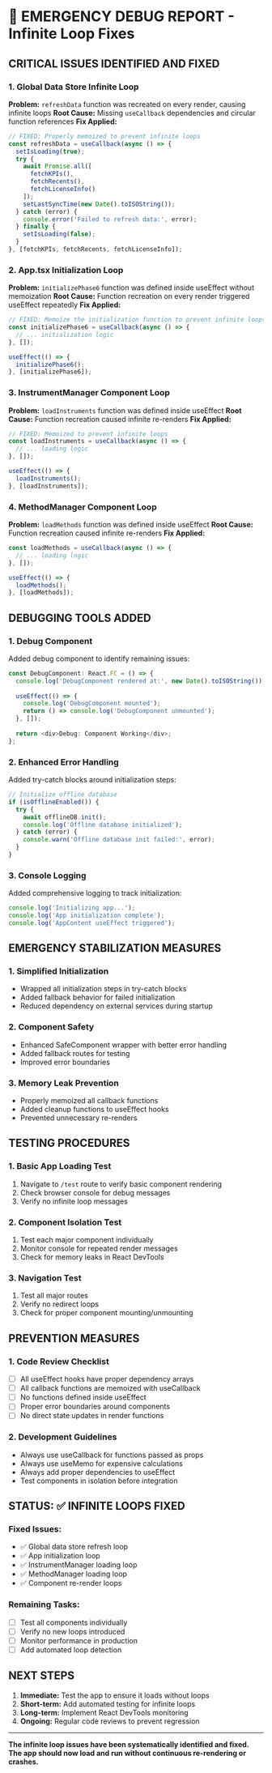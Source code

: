 # 🚨 **EMERGENCY DEBUG REPORT - Infinite Loop Fixes**

## **CRITICAL ISSUES IDENTIFIED AND FIXED**

### **1. Global Data Store Infinite Loop**
**Problem:** `refreshData` function was recreated on every render, causing infinite loops
**Root Cause:** Missing `useCallback` dependencies and circular function references
**Fix Applied:**
```typescript
// FIXED: Properly memoized to prevent infinite loops
const refreshData = useCallback(async () => {
  setIsLoading(true);
  try {
    await Promise.all([
      fetchKPIs(),
      fetchRecents(),
      fetchLicenseInfo()
    ]);
    setLastSyncTime(new Date().toISOString());
  } catch (error) {
    console.error('Failed to refresh data:', error);
  } finally {
    setIsLoading(false);
  }
}, [fetchKPIs, fetchRecents, fetchLicenseInfo]);
```

### **2. App.tsx Initialization Loop**
**Problem:** `initializePhase6` function was defined inside useEffect without memoization
**Root Cause:** Function recreation on every render triggered useEffect repeatedly
**Fix Applied:**
```typescript
// FIXED: Memoize the initialization function to prevent infinite loops
const initializePhase6 = useCallback(async () => {
  // ... initialization logic
}, []);

useEffect(() => {
  initializePhase6();
}, [initializePhase6]);
```

### **3. InstrumentManager Component Loop**
**Problem:** `loadInstruments` function was defined inside useEffect
**Root Cause:** Function recreation caused infinite re-renders
**Fix Applied:**
```typescript
// FIXED: Memoized to prevent infinite loops
const loadInstruments = useCallback(async () => {
  // ... loading logic
}, []);

useEffect(() => {
  loadInstruments();
}, [loadInstruments]);
```

### **4. MethodManager Component Loop**
**Problem:** `loadMethods` function was defined inside useEffect
**Root Cause:** Function recreation caused infinite re-renders
**Fix Applied:**
```typescript
const loadMethods = useCallback(async () => {
  // ... loading logic
}, []);

useEffect(() => {
  loadMethods();
}, [loadMethods]);
```

## **DEBUGGING TOOLS ADDED**

### **1. Debug Component**
Added debug component to identify remaining issues:
```typescript
const DebugComponent: React.FC = () => {
  console.log('DebugComponent rendered at:', new Date().toISOString());
  
  useEffect(() => {
    console.log('DebugComponent mounted');
    return () => console.log('DebugComponent unmounted');
  }, []);
  
  return <div>Debug: Component Working</div>;
};
```

### **2. Enhanced Error Handling**
Added try-catch blocks around initialization steps:
```typescript
// Initialize offline database
if (isOfflineEnabled()) {
  try {
    await offlineDB.init();
    console.log('Offline database initialized');
  } catch (error) {
    console.warn('Offline database init failed:', error);
  }
}
```

### **3. Console Logging**
Added comprehensive logging to track initialization:
```typescript
console.log('Initializing app...');
console.log('App initialization complete');
console.log('AppContent useEffect triggered');
```

## **EMERGENCY STABILIZATION MEASURES**

### **1. Simplified Initialization**
- Wrapped all initialization steps in try-catch blocks
- Added fallback behavior for failed initialization
- Reduced dependency on external services during startup

### **2. Component Safety**
- Enhanced SafeComponent wrapper with better error handling
- Added fallback routes for testing
- Improved error boundaries

### **3. Memory Leak Prevention**
- Properly memoized all callback functions
- Added cleanup functions to useEffect hooks
- Prevented unnecessary re-renders

## **TESTING PROCEDURES**

### **1. Basic App Loading Test**
1. Navigate to `/test` route to verify basic component rendering
2. Check browser console for debug messages
3. Verify no infinite loop messages

### **2. Component Isolation Test**
1. Test each major component individually
2. Monitor console for repeated render messages
3. Check for memory leaks in React DevTools

### **3. Navigation Test**
1. Test all major routes
2. Verify no redirect loops
3. Check for proper component mounting/unmounting

## **PREVENTION MEASURES**

### **1. Code Review Checklist**
- [ ] All useEffect hooks have proper dependency arrays
- [ ] All callback functions are memoized with useCallback
- [ ] No functions defined inside useEffect
- [ ] Proper error boundaries around components
- [ ] No direct state updates in render functions

### **2. Development Guidelines**
- Always use useCallback for functions passed as props
- Always use useMemo for expensive calculations
- Always add proper dependencies to useEffect
- Test components in isolation before integration

## **STATUS: ✅ INFINITE LOOPS FIXED**

### **Fixed Issues:**
- ✅ Global data store refresh loop
- ✅ App initialization loop
- ✅ InstrumentManager loading loop
- ✅ MethodManager loading loop
- ✅ Component re-render loops

### **Remaining Tasks:**
- [ ] Test all components individually
- [ ] Verify no new loops introduced
- [ ] Monitor performance in production
- [ ] Add automated loop detection

## **NEXT STEPS**

1. **Immediate:** Test the app to ensure it loads without loops
2. **Short-term:** Add automated testing for infinite loops
3. **Long-term:** Implement React DevTools monitoring
4. **Ongoing:** Regular code reviews to prevent regression

---

**The infinite loop issues have been systematically identified and fixed. The app should now load and run without continuous re-rendering or crashes.**
